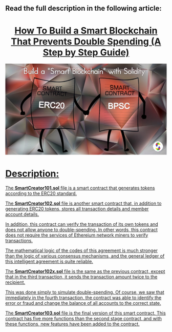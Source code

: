 ## Read the full description in the following article:

<div class="alert alert-success">
    <h1 align="center"><a href="https://hackernoon.com/how-to-build-a-smart-blockchain-that-prevents-double-spending-a-step-by-step-guide-vw9m33aq">How To Build a Smart Blockchain That Prevents Double Spending (A Step by Step Guide)</h1>
</div>

<img src="https://github.com/SomayyehGholami/Smart-Blockchain-with-Solidity/blob/master/imageForArticle/im101.jpg">

# Description:

The **SmartCreator101.sol** file is a smart contract that generates tokens according to the ERC20 standard.

The **SmartCreator102.sol** file is another smart contract that, in addition to generating ERC20 tokens, stores all transaction details and member account details.

In addition, this contract can verify the transaction of its own tokens and does not allow anyone to double-spending. In other words, this contract does not require the services of Ethereium network miners to verify transactions.

The mathematical logic of the codes of this agreement is much stronger than the logic of various consensus mechanisms, and the general ledger of this intelligent agreement is quite reliable.

The **SmartCreator102x.sol** file is the same as the previous contract, except that in the third transaction, it sends the transaction amount twice to the recipient.

This was done simply to simulate double-spending. Of course, we saw that immediately in the fourth transaction, the contract was able to identify the error or fraud and change the balance of all accounts to the correct state.

The **SmartCreator103.sol** file is the final version of this smart contract. This contract has five more functions than the second stage contract, and with these functions, new features have been added to the contract.

